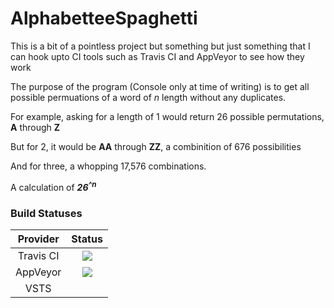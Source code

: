 # AlphabetteeSpaghetti

This is a bit of a pointless project but something but just something that I can hook upto CI tools such as Travis CI and AppVeyor to see how they work

The purpose of the program (Console only at time of writing) is to get all possible permuations of a word of _n_ length without any duplicates.

For example, asking for a length of 1 would return 26 possible permutations, **A** through **Z**

But for 2, it would be **AA** through **ZZ**, a combinition of 676 possibilities

And for three, a whopping 17,576 combinations. 

A calculation of ***26<sup>^n</sup>***

### Build Statuses

|Provider|Status|
|:------:|:----:|
|Travis CI|![](https://travis-ci.org/cmjchrisjones/AlphabetteeSpaghetti.svg?branch=master)|
|AppVeyor |![](https://ci.appveyor.com/api/projects/status/1q36m6uphk25ct0g?svg=true)|
|VSTS|